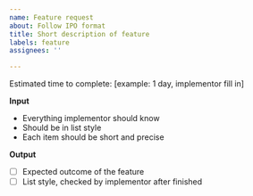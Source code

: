 ```yaml
---
name: Feature request
about: Follow IPO format
title: Short description of feature
labels: feature
assignees: ''

---
```


Estimated time to complete: [example: 1 day, implementor fill in]

**Input**
- Everything implementor should know
- Should be in list style
- Each item should be short and precise

**Output**
- [ ] Expected outcome of the feature
- [ ] List style, checked by implementor after finished
